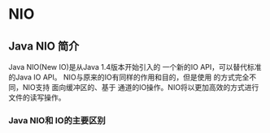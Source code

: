 # NIO

## Java NIO 简介

Java NIO(New IO)是从Java 1.4版本开始引入的 一个新的IO API，可以替代标准的Java IO API。 NIO与原来的IO有同样的作用和目的，但是使用 的方式完全不同，NIO支持 面向缓冲区的、基于 通道的IO操作。NIO将以更加高效的方式进行文件的读写操作。

### Java NIO和 IO的主要区别


